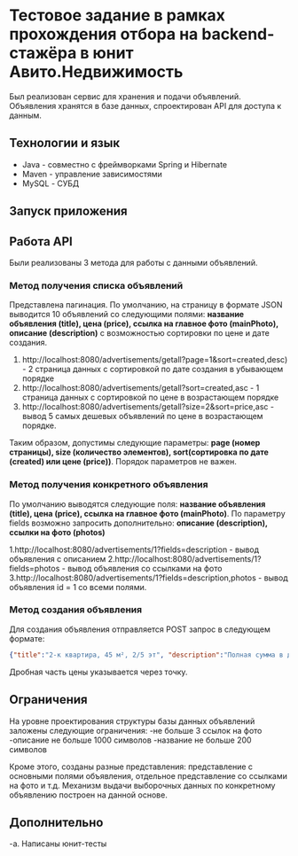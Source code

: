 #  Тестовое задание в рамках прохождения отбора на backend-стажёра в юнит Авито.Недвижимость

   Был реализован сервис для хранения и подачи объявлений. Объявления хранятся в базе данных, 
спроектирован API для доступа к данным.

## Технологии и язык

* Java  - совместно с фреймворками Spring и Hibernate
* Maven - управление зависимостями
* MySQL - СУБД

## Запуск приложения



## Работа API

Были реализованы 3 метода для работы с данными объявлений.

### Метод получения списка объявлений

Представлена пагинация. По умолчанию, на страницу в формате JSON выводится 10 объявлений со следующими полями: **название объявления (title), цена (price), ссылка на главное фото (mainPhoto), описание (description)** с возможностью сортировки по цене и дате создания.


 1. http://localhost:8080/advertisements/getall?page=1&sort=created,desc)  - 2 страница данных с сортировкой по дате создания в убывающем порядке
 2. http://localhost:8080/advertisements/getall?sort=created,asc         - 1 страница данных с сортировкой по цене в возрастающем порядке
 3. http://localhost:8080/advertisements/getall?size=2&sort=price,asc    - вывод 5 самых дешевых объявлений по цене в возрастающем порядке.

Таким образом, допустимы следующие параметры: **page (номер страницы), size (количество элементов), sort(сортировка по дате (created) или цене (price))**. Порядок параметров не важен. 

### Метод получения конкретного объявления

По умолчанию выводятся следующие поля: **название объявления (title), цена (price), ссылка на главное фото (mainPhoto)**. По параметру fields возможно запросить дополнительно: **описание (description), ссылки на фото (photos)**

 1.http://localhost:8080/advertisements/1?fields=description  - вывод объявления с описанием
 2.http://localhost:8080/advertisements/1?fields=photos       - вывод объявления со ссылками на фото
 3.http://localhost:8080/advertisements/1?fields=description,photos            - вывод объявления id = 1 со всеми полями.

### Метод создания объявления

Для создания объявления отправляется POST запрос в следующем формате: 
```json
{"title":"2-к квартира, 45 м², 2/5 эт", "description":"Полная сумма в договоре. Два взрослых собственника. Звоните, отвечу на все интересующие вопросы, покажу оперативно. Евгения.", "photos": ["https://42.img.avito.st/640x480/8003064942.jpg", "https://53.img.avito.st/640x480/8003067553.jpg", "https://75.img.avito.st/640x480/8003067575.jpg"], "price": 8300.534}
```
Дробная часть цены указывается через точку.

## Ограничения

На уровне проектирования структуры базы данных объявлений заложены следующие ограничения:
-не больше 3 ссылок на фото
-описание не больше 1000 символов 
-название не больше 200 символов

Кроме этого, созданы разные представления: представление с основными полями объявления, отдельное представление со ссылками на фото и т.д. Механизм выдачи выборочных данных по конкретному объявлению построен на данной основе.

## Дополнительно
-a. Написаны юнит-тесты


